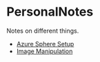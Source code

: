 # PersonalNotes
Notes on different things.

* [Azure Sphere Setup](AzureSphere/Readme.md)  
* [Image Manipulation](ImageManipulation.md)
